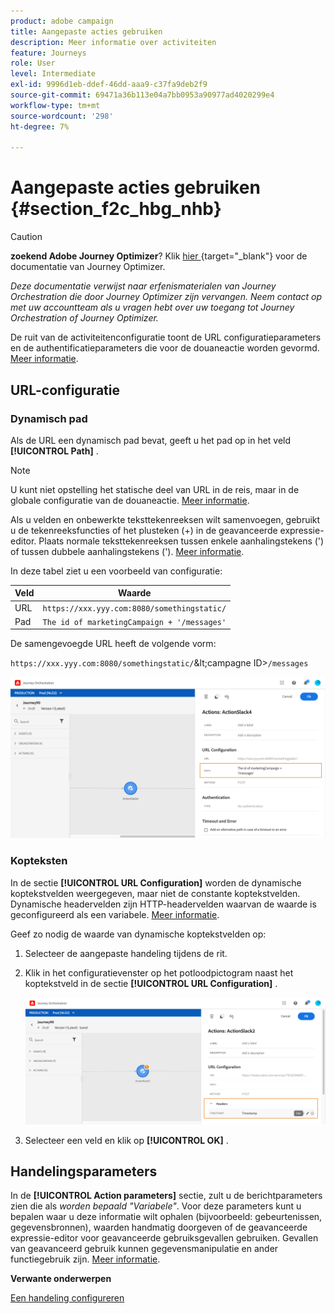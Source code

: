 ```yaml
---
product: adobe campaign
title: Aangepaste acties gebruiken
description: Meer informatie over activiteiten
feature: Journeys
role: User
level: Intermediate
exl-id: 9996d1eb-ddef-46dd-aaa9-c37fa9deb2f9
source-git-commit: 69471a36b113e04a7bb0953a90977ad4020299e4
workflow-type: tm+mt
source-wordcount: '298'
ht-degree: 7%

---
```


# Aangepaste acties gebruiken {#section_f2c_hbg_nhb}


>[!CAUTION]
>
>**zoekend Adobe Journey Optimizer**? Klik [ hier ](https://experienceleague.adobe.com/en/docs/journey-optimizer/using/ajo-home){target="_blank"} voor de documentatie van Journey Optimizer.
>
>
>_Deze documentatie verwijst naar erfenismaterialen van Journey Orchestration die door Journey Optimizer zijn vervangen. Neem contact op met uw accountteam als u vragen hebt over uw toegang tot Journey Orchestration of Journey Optimizer._


De ruit van de activiteitenconfiguratie toont de URL configuratieparameters en de authentificatieparameters die voor de douaneactie worden gevormd. [Meer informatie](../action/about-custom-action-configuration.md).

## URL-configuratie

### Dynamisch pad

Als de URL een dynamisch pad bevat, geeft u het pad op in het veld **[!UICONTROL Path]** .

>[!NOTE]
>
>U kunt niet opstelling het statische deel van URL in de reis, maar in de globale configuratie van de douaneactie. [Meer informatie](../action/about-custom-action-configuration.md).

Als u velden en onbewerkte teksttekenreeksen wilt samenvoegen, gebruikt u de tekenreeksfuncties of het plusteken (+) in de geavanceerde expressie-editor. Plaats normale teksttekenreeksen tussen enkele aanhalingstekens (&#39;) of tussen dubbele aanhalingstekens (&#39;). [Meer informatie](../expression/expressionadvanced.md).

In deze tabel ziet u een voorbeeld van configuratie:

| Veld | Waarde |
| --- | --- |
| URL | `https://xxx.yyy.com:8080/somethingstatic/` |
| Pad | `The id of marketingCampaign + '/messages'` |

De samengevoegde URL heeft de volgende vorm:

`https://xxx.yyy.com:8080/somethingstatic/`\&lt;campagne ID\>`/messages`

![](../assets/journey-custom-action-url.png)

### Kopteksten

In de sectie **[!UICONTROL URL Configuration]** worden de dynamische koptekstvelden weergegeven, maar niet de constante koptekstvelden. Dynamische headervelden zijn HTTP-headervelden waarvan de waarde is geconfigureerd als een variabele. [Meer informatie](../action/about-custom-action-configuration.md).

Geef zo nodig de waarde van dynamische koptekstvelden op:

1. Selecteer de aangepaste handeling tijdens de rit.
1. Klik in het configuratievenster op het potloodpictogram naast het koptekstveld in de sectie **[!UICONTROL URL Configuration]** .

   ![](../assets/journey-dynamicheaderfield.png)

1. Selecteer een veld en klik op **[!UICONTROL OK]** .

## Handelingsparameters

In de **[!UICONTROL Action parameters]** sectie, zult u de berichtparameters zien die als _worden bepaald &quot;Variabele&quot;_. Voor deze parameters kunt u bepalen waar u deze informatie wilt ophalen (bijvoorbeeld: gebeurtenissen, gegevensbronnen), waarden handmatig doorgeven of de geavanceerde expressie-editor voor geavanceerde gebruiksgevallen gebruiken. Gevallen van geavanceerd gebruik kunnen gegevensmanipulatie en ander functiegebruik zijn. [Meer informatie](../expression/expressionadvanced.md).

**Verwante onderwerpen**

[Een handeling configureren](../action/about-custom-action-configuration.md)
